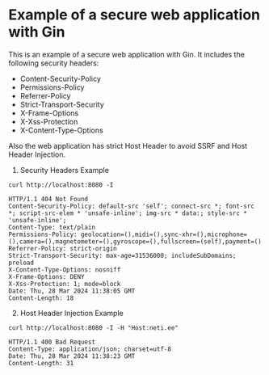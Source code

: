 # Example of a secure web application with Gin

This is an example of a secure web application with Gin. It includes the following security headers:

- Content-Security-Policy
- Permissions-Policy
- Referrer-Policy
- Strict-Transport-Security
- X-Frame-Options
- X-Xss-Protection
- X-Content-Type-Options

Also the web application has strict Host Header to avoid SSRF and Host Header Injection.

1. Security Headers Example

```
curl http://localhost:8080 -I

HTTP/1.1 404 Not Found
Content-Security-Policy: default-src 'self'; connect-src *; font-src *; script-src-elem * 'unsafe-inline'; img-src * data:; style-src * 'unsafe-inline';
Content-Type: text/plain
Permissions-Policy: geolocation=(),midi=(),sync-xhr=(),microphone=(),camera=(),magnetometer=(),gyroscope=(),fullscreen=(self),payment=()
Referrer-Policy: strict-origin
Strict-Transport-Security: max-age=31536000; includeSubDomains; preload
X-Content-Type-Options: nosniff
X-Frame-Options: DENY
X-Xss-Protection: 1; mode=block
Date: Thu, 28 Mar 2024 11:38:05 GMT
Content-Length: 18
```

2. Host Header Injection Example
```
curl http://localhost:8080 -I -H "Host:neti.ee"

HTTP/1.1 400 Bad Request
Content-Type: application/json; charset=utf-8
Date: Thu, 28 Mar 2024 11:38:23 GMT
Content-Length: 31
```